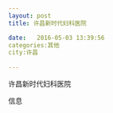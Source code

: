 ```yaml
--- 
layout: post 
title: 许昌新时代妇科医院

date:   2016-05-03 13:39:56 
categories:其他  
city:许昌
  
--- 
```

   
许昌新时代妇科医院

信息

